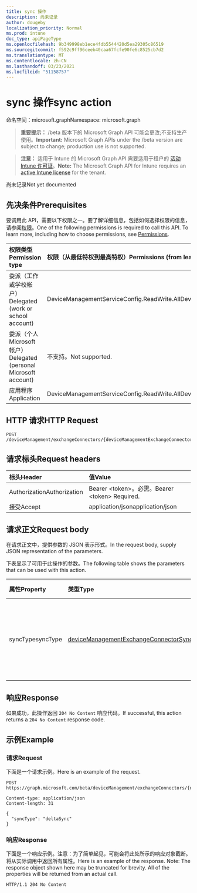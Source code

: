 ```yaml
---
title: sync 操作
description: 尚未记录
author: dougeby
localization_priority: Normal
ms.prod: intune
doc_type: apiPageType
ms.openlocfilehash: 9b349998eb1ece4fdb5544420d5ea29305c86519
ms.sourcegitcommit: f592c9ff96ceeb40caa67fcfe90fe6c8525cb7d2
ms.translationtype: MT
ms.contentlocale: zh-CN
ms.lasthandoff: 03/23/2021
ms.locfileid: "51158757"
---
```

# <a name="sync-action"></a><span data-ttu-id="2cbc3-103">sync 操作</span><span class="sxs-lookup"><span data-stu-id="2cbc3-103">sync action</span></span>

<span data-ttu-id="2cbc3-104">命名空间：microsoft.graph</span><span class="sxs-lookup"><span data-stu-id="2cbc3-104">Namespace: microsoft.graph</span></span>

> <span data-ttu-id="2cbc3-105">**重要提示：** /beta 版本下的 Microsoft Graph API 可能会更改;不支持生产使用。</span><span class="sxs-lookup"><span data-stu-id="2cbc3-105">**Important:** Microsoft Graph APIs under the /beta version are subject to change; production use is not supported.</span></span>

> <span data-ttu-id="2cbc3-106">**注意：** 适用于 Intune 的 Microsoft Graph API 需要适用于租户的 [活动 Intune 许可证](https://go.microsoft.com/fwlink/?linkid=839381)。</span><span class="sxs-lookup"><span data-stu-id="2cbc3-106">**Note:** The Microsoft Graph API for Intune requires an [active Intune license](https://go.microsoft.com/fwlink/?linkid=839381) for the tenant.</span></span>

<span data-ttu-id="2cbc3-107">尚未记录</span><span class="sxs-lookup"><span data-stu-id="2cbc3-107">Not yet documented</span></span>

## <a name="prerequisites"></a><span data-ttu-id="2cbc3-108">先决条件</span><span class="sxs-lookup"><span data-stu-id="2cbc3-108">Prerequisites</span></span>
<span data-ttu-id="2cbc3-p101">要调用此 API，需要以下权限之一。要了解详细信息，包括如何选择权限的信息，请参阅[权限](/graph/permissions-reference)。</span><span class="sxs-lookup"><span data-stu-id="2cbc3-p101">One of the following permissions is required to call this API. To learn more, including how to choose permissions, see [Permissions](/graph/permissions-reference).</span></span>

|<span data-ttu-id="2cbc3-111">权限类型</span><span class="sxs-lookup"><span data-stu-id="2cbc3-111">Permission type</span></span>|<span data-ttu-id="2cbc3-112">权限（从最低特权到最高特权）</span><span class="sxs-lookup"><span data-stu-id="2cbc3-112">Permissions (from least to most privileged)</span></span>|
|:---|:---|
|<span data-ttu-id="2cbc3-113">委派（工作或学校帐户）</span><span class="sxs-lookup"><span data-stu-id="2cbc3-113">Delegated (work or school account)</span></span>|<span data-ttu-id="2cbc3-114">DeviceManagementServiceConfig.ReadWrite.All</span><span class="sxs-lookup"><span data-stu-id="2cbc3-114">DeviceManagementServiceConfig.ReadWrite.All</span></span>|
|<span data-ttu-id="2cbc3-115">委派（个人 Microsoft 帐户）</span><span class="sxs-lookup"><span data-stu-id="2cbc3-115">Delegated (personal Microsoft account)</span></span>|<span data-ttu-id="2cbc3-116">不支持。</span><span class="sxs-lookup"><span data-stu-id="2cbc3-116">Not supported.</span></span>|
|<span data-ttu-id="2cbc3-117">应用程序</span><span class="sxs-lookup"><span data-stu-id="2cbc3-117">Application</span></span>|<span data-ttu-id="2cbc3-118">DeviceManagementServiceConfig.ReadWrite.All</span><span class="sxs-lookup"><span data-stu-id="2cbc3-118">DeviceManagementServiceConfig.ReadWrite.All</span></span>|

## <a name="http-request"></a><span data-ttu-id="2cbc3-119">HTTP 请求</span><span class="sxs-lookup"><span data-stu-id="2cbc3-119">HTTP Request</span></span>
<!-- {
  "blockType": "ignored"
}
-->
``` http
POST /deviceManagement/exchangeConnectors/{deviceManagementExchangeConnectorId}/sync
```

## <a name="request-headers"></a><span data-ttu-id="2cbc3-120">请求标头</span><span class="sxs-lookup"><span data-stu-id="2cbc3-120">Request headers</span></span>
|<span data-ttu-id="2cbc3-121">标头</span><span class="sxs-lookup"><span data-stu-id="2cbc3-121">Header</span></span>|<span data-ttu-id="2cbc3-122">值</span><span class="sxs-lookup"><span data-stu-id="2cbc3-122">Value</span></span>|
|:---|:---|
|<span data-ttu-id="2cbc3-123">Authorization</span><span class="sxs-lookup"><span data-stu-id="2cbc3-123">Authorization</span></span>|<span data-ttu-id="2cbc3-124">Bearer &lt;token&gt;。必需。</span><span class="sxs-lookup"><span data-stu-id="2cbc3-124">Bearer &lt;token&gt; Required.</span></span>|
|<span data-ttu-id="2cbc3-125">接受</span><span class="sxs-lookup"><span data-stu-id="2cbc3-125">Accept</span></span>|<span data-ttu-id="2cbc3-126">application/json</span><span class="sxs-lookup"><span data-stu-id="2cbc3-126">application/json</span></span>|

## <a name="request-body"></a><span data-ttu-id="2cbc3-127">请求正文</span><span class="sxs-lookup"><span data-stu-id="2cbc3-127">Request body</span></span>
<span data-ttu-id="2cbc3-128">在请求正文中，提供参数的 JSON 表示形式。</span><span class="sxs-lookup"><span data-stu-id="2cbc3-128">In the request body, supply JSON representation of the parameters.</span></span>

<span data-ttu-id="2cbc3-129">下表显示了可用于此操作的参数。</span><span class="sxs-lookup"><span data-stu-id="2cbc3-129">The following table shows the parameters that can be used with this action.</span></span>

|<span data-ttu-id="2cbc3-130">属性</span><span class="sxs-lookup"><span data-stu-id="2cbc3-130">Property</span></span>|<span data-ttu-id="2cbc3-131">类型</span><span class="sxs-lookup"><span data-stu-id="2cbc3-131">Type</span></span>|<span data-ttu-id="2cbc3-132">说明</span><span class="sxs-lookup"><span data-stu-id="2cbc3-132">Description</span></span>|
|:---|:---|:---|
|<span data-ttu-id="2cbc3-133">syncType</span><span class="sxs-lookup"><span data-stu-id="2cbc3-133">syncType</span></span>|[<span data-ttu-id="2cbc3-134">deviceManagementExchangeConnectorSyncType</span><span class="sxs-lookup"><span data-stu-id="2cbc3-134">deviceManagementExchangeConnectorSyncType</span></span>](../resources/intune-onboarding-devicemanagementexchangeconnectorsynctype.md)|<span data-ttu-id="2cbc3-135">将执行的同步类型，完全同步或增量同步。</span><span class="sxs-lookup"><span data-stu-id="2cbc3-135">The type of sync which will be executed, full sync or delta sync.</span></span>|



## <a name="response"></a><span data-ttu-id="2cbc3-136">响应</span><span class="sxs-lookup"><span data-stu-id="2cbc3-136">Response</span></span>
<span data-ttu-id="2cbc3-137">如果成功，此操作返回 `204 No Content` 响应代码。</span><span class="sxs-lookup"><span data-stu-id="2cbc3-137">If successful, this action returns a `204 No Content` response code.</span></span>

## <a name="example"></a><span data-ttu-id="2cbc3-138">示例</span><span class="sxs-lookup"><span data-stu-id="2cbc3-138">Example</span></span>

### <a name="request"></a><span data-ttu-id="2cbc3-139">请求</span><span class="sxs-lookup"><span data-stu-id="2cbc3-139">Request</span></span>
<span data-ttu-id="2cbc3-140">下面是一个请求示例。</span><span class="sxs-lookup"><span data-stu-id="2cbc3-140">Here is an example of the request.</span></span>
``` http
POST https://graph.microsoft.com/beta/deviceManagement/exchangeConnectors/{deviceManagementExchangeConnectorId}/sync

Content-type: application/json
Content-length: 31

{
  "syncType": "deltaSync"
}
```

### <a name="response"></a><span data-ttu-id="2cbc3-141">响应</span><span class="sxs-lookup"><span data-stu-id="2cbc3-141">Response</span></span>
<span data-ttu-id="2cbc3-p102">下面是一个响应示例。注意：为了简单起见，可能会将此处所示的响应对象截断。将从实际调用中返回所有属性。</span><span class="sxs-lookup"><span data-stu-id="2cbc3-p102">Here is an example of the response. Note: The response object shown here may be truncated for brevity. All of the properties will be returned from an actual call.</span></span>
``` http
HTTP/1.1 204 No Content
```




